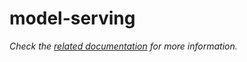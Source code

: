 # model-serving

_Check the [related documentation](https://docs.swiss-ai-center.ch/reference/core-concepts/service/) for more information._
